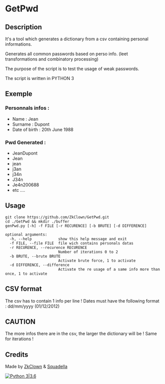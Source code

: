 # GetPwd

## Description
It's a tool which generates a dictionary from a csv containing personal informations.

Generates all common passwords based on perso info. (leet transformations and combinatory processing)

The purpose of the script is to test the usage of weak passwords.

The script is written in PYTHON 3
## Exemple

### Personnals infos :
  - Name : Jean
  - Surname : Dupont
  - Date of birth : 20th June 1988

### Pwd Generated :
  - JeanDupont
  - Jean
  - jean
  - j3an
  - j34n
  - J34n
  - Je4n200688
  - etc ....

## Usage
```
git clone https://github.com/ZkClown/GetPwd.git
cd ./GetPwd && mkdir ./buffer
genPwd.py [-h] -f FILE [-r RECURENCE] [-b BRUTE] [-d DIFFERENCE]

optional arguments:
  -h, --help            show this help message and exit
  -f FILE, --file FILE  file wich contains personals datas
  -r RECURENCE, --recurence RECURENCE
                        Number of iterations 0 to 2
  -b BRUTE, --brute BRUTE
                        Activate brute force, 1 to activate
  -d DIFFERENCE, --difference
                        Activate the re usage of a same info more than once, 1 to activate
```


## CSV format
The csv has to contain 1 info per line !
Dates must have the following format : dd/mm/yyyy (01/12/2012)

## CAUTION

The more infos there are in the csv, the larger the dictionary will be ! Same for iterations !

## Credits
Made by [ZkClown](https://github.com/ZkClown) & [Squadella](https://github.com/Squadella)

[![Python 3|3.6](https://img.shields.io/badge/python-3%7C3.6-yellow.svg)](https://www.python.org/)
